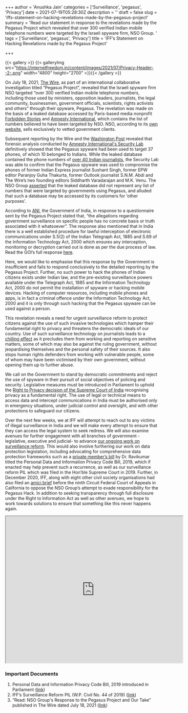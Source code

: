 +++
author = 'Anushka Jain'
categories = ['Surveillance', 'pegasus', 'Privacy']
date = 2021-07-19T05:28:30Z
description = ''
draft = false
slug = 'iffs-statement-on-hacking-revelations-made-by-the-pegasus-project'
summary = 'Read our statement in response to the revelations made by the Pegasus Project which revealed that over 300 verified Indian mobile telephone numbers were targeted by the Israeli spyware firm, NSO Group. '
tags = ['Surveillance', 'pegasus', 'Privacy']
title = 'IFF’s Statement on Hacking Revelations made by the Pegasus Project'

+++


{{< gallery >}}
{{< galleryImg  src="https://internetfreedom.in/content/images/2021/07/Privacy-Header--2-.png" width="4800" height="2700" >}}{{< /gallery >}}

>>>> <form><script src="https://checkout.razorpay.com/v1/payment-button.js" data-payment_button_id="pl_HLkgeWGQLMuddp" async> </script> </form>

On July 18, 2021, [The Wire](https://thewire.in/government/project-pegasus-journalists-ministers-activists-phones-spying), as part of an international collaborative investigation titled “Pegasus Project”, revealed that the Israeli spyware firm NSO targeted “over 300 verified Indian mobile telephone numbers, including those used by ministers, opposition leaders, journalists, the legal community, businessmen, government officials, scientists, rights activists and others” through their spyware, Pegasus. The revelation was made on the basis of a leaked database accessed by Paris-based media nonprofit [Forbidden Stories](https://forbiddenstories.org) and [Amnesty International](https://www.amnesty.org/en/), which contains the list of numbers believed to have been targeted by NSO. NSO, according to its [own website](https://www.nsogroup.com/), sells exclusively to vetted government clients.

Subsequent reporting by the Wire and the [Washington Post](https://www.washingtonpost.com/investigations/interactive/2021/nso-spyware-pegasus-cellphones/) revealed that forensic analysis conducted by [Amnesty International's Security Lab](https://www.amnesty.org/en/latest/research/2021/07/forensic-methodology-report-how-to-catch-nso-groups-pegasus/) definitively showed that the Pegasus spyware had been used to target 37 phones, of which 10 belonged to Indians. While the leaked database contained the phone numbers of [over 40 Indian journalists](https://thewire.in/media/pegasus-project-spyware-indian-journalists), the Security Lab was able to confirm that the Pegasus spyware was used to compromise the phones of former Indian Express journalist Sushant Singh, former EPW editor Paranjoy Guha Thakurta, former Outlook journalist S.N.M. Abdi and The Wire’s two founding editors Siddharth Varadarajan and M.K. Venu. The NSO Group [asserted](https://thewire.in/tech/pegasus-project-nso-response) that the leaked database did not represent any list of numbers that were targeted by governments using Pegasus, and alluded that such a database may be accessed by its customers for ‘other purposes’.

According to [ANI](https://twitter.com/ANI/status/1416800154871468036), the Government of India, in response to a questionnaire sent by the Pegasus Project stated that, “the allegations regarding government surveillance on specific people has no concrete basis or truth associated with it whatsoever”. The response also mentioned that in India there is a well established procedure for lawful interception of electronic communications under S.5(2) of the Indian Telegraph Act, 1885 and S.69 of the Information Technology Act, 2000 which ensures any interception, monitoring or decryption carried out is done as per the due process of law. Read the GOI’s full response [here](https://twitter.com/ANI/status/1416800154871468036).

Here, we would like to emphasise that this response by the Government is insufficient and fails to respond conclusively to the detailed reporting by the Pegasus Project. Further, no such power to hack the phones of Indian citizens exists under Indian law, and the pre-existing surveillance powers available under the Telegraph Act, 1885 and the Information Technology Act, 2000 do not permit the installation of spyware or hacking mobile devices. Hacking of computer resources, including mobile phones and apps, is in fact a criminal offence under the Information Technology Act, 2000 and it is only through such hacking that the Pegasus spyware can be used against a person.

This revelation reveals a need for urgent surveillance reform to protect citizens against the use of such invasive technologies which hamper their fundamental right to privacy and threatens the democratic ideals of our country. Use of such surveillance technology on journalists leads to a [chilling effect](https://www.haaretz.com/israel-news/tech-news/.premium-nso-s-pegasus-the-israeli-cyber-weapon-used-against-180-journalists-1.10010446?__twitter_impression=true) as it precludes them from working and reporting on sensitive matters, some of which may also be against the ruling government, without jeopardising themselves and the personal safety of their sources. It also stops human rights defenders from working with vulnerable people, some of whom may have been victimised by their own government, without opening them up to further abuse.

We call on the Government to stand by democratic commitments and reject the use of spyware in their pursuit of social objectives of policing and security. Legislative measures must be introduced in Parliament to uphold the [Right to Privacy decision of the Supreme Court of India](https://indiankanoon.org/doc/91938676/) recognising privacy as a fundamental right. The use of legal or technical means to access data and intercept communications in India must be authorised only in emergency situations, under judicial control and oversight, and with other protections to safeguard our citizens.

Over the next few weeks, we at IFF will attempt to reach out to any victims of illegal surveillance in India and we will make every attempt to ensure that they can access the legal system to seek redress. We will also examine avenues for further engagement with all branches of government - legislative, executive and judicial- to advance [our ongoing work on surveillance reform](https://internetfreedom.in/dataprotectiontop10-state-security-and-surveillance/). This would also involve furthering our work on data protection legislation, including advocating for comprehensive data protection frameworks such as a [private member’s bill](https://internetfreedom.in/personal-data-and-information-privacy-code-bill-2019-introduced-in-the-lok-sabha-today-saveourprivacy/) by Dr. Ravikumar titled the Personal Data and Information Privacy Code Bill, 2019, which if enacted may help prevent such a recurrence, as well as our surveillance reform PIL which was filed in the Hon’ble Supreme Court in 2019. Further, in December 2020, IFF, along with eight other civil society organisations had also filed an [amici brief](https://internetfreedom.in/ninth-circuit-amici-brief-whatsapp-nso-group-pegasus-hack/) before the ninth Circuit Federal Court of Appeals in California to oppose the NSO Group’s attempt to evade responsibility for the Pegasus Hack. In addition to seeking transparency through full disclosure under the Right to Information Act as well as other avenues, we hope to work towards solutions to ensure that something like this never happens again.

<iframe src="https://drive.google.com/file/d/1-hEfTS21HdqsWaXUC0zi8dG-fUm5VHSc/preview" width="580" height="480"></iframe>

### Important Documents

1. Personal Data and Information Privacy Code Bill, 2019 introduced in Parliament ([link](https://internetfreedom.in/personal-data-and-information-privacy-code-bill-2019-introduced-in-the-lok-sabha-today-saveourprivacy/))
2. IFF’s Surveillance Reform PIL (W.P. Civil No. 44 of 2019) ([link](https://drive.google.com/open?id=0B9LKE-1DkhtFNzNMSjVidG9wUUZqZlpSbnRNeGlCZ0tDR0dn))
3. “Read: NSO Group's Response to the Pegasus Project and Our Take” published in The Wire dated July 18, 2021 ([link](https://thewire.in/tech/pegasus-project-nso-response))

> > > <form><script src="https://cdn.razorpay.com/static/widget/subscription-button.js" data-subscription_button_id="pl_HLk5qU1K35hmPH" data-button_theme="brand-color" async> </script> </form>







